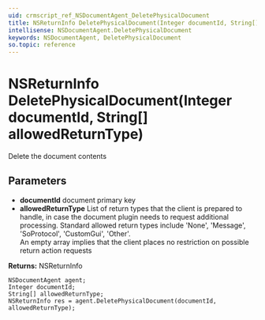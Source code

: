 ```yaml
---
uid: crmscript_ref_NSDocumentAgent_DeletePhysicalDocument
title: NSReturnInfo DeletePhysicalDocument(Integer documentId, String[] allowedReturnType)
intellisense: NSDocumentAgent.DeletePhysicalDocument
keywords: NSDocumentAgent, DeletePhysicalDocument
so.topic: reference
---
```


# NSReturnInfo DeletePhysicalDocument(Integer documentId, String[] allowedReturnType)

Delete the document contents

## Parameters

* **documentId** document primary key
* **allowedReturnType** List of return types that the client is prepared to handle, in case the document plugin needs to request additional processing. Standard allowed return types include 'None', 'Message', 'SoProtocol', 'CustomGui', 'Other'.<br/>An empty array implies that the client places no restriction on possible return action requests

**Returns:** NSReturnInfo

```crmscript
NSDocumentAgent agent;
Integer documentId;
String[] allowedReturnType;
NSReturnInfo res = agent.DeletePhysicalDocument(documentId, allowedReturnType);
```


